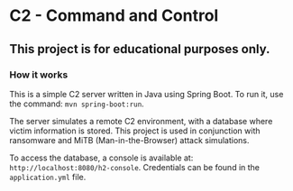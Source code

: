 # C2 - Command and Control

## This project is for educational purposes only.

### How it works

This is a simple C2 server written in Java using Spring Boot. To run it, use the command: `mvn spring-boot:run`.

The server simulates a remote C2 environment, with a database where victim information is stored. This project is used in conjunction with ransomware and MiTB (Man-in-the-Browser) attack simulations.

To access the database, a console is available at: `http://localhost:8080/h2-console`. Credentials can be found in the `application.yml` file.